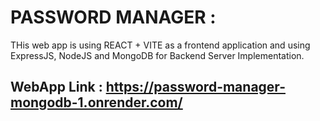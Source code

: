 # PASSWORD MANAGER :
THis web app is using REACT + VITE as a frontend application and using ExpressJS, NodeJS and MongoDB for Backend Server Implementation.
## WebApp Link : https://password-manager-mongodb-1.onrender.com/
